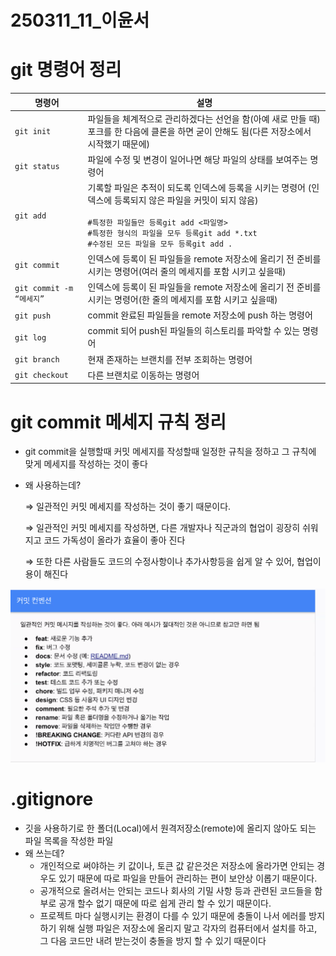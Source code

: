 # 250311_11_이윤서

# git 명령어 정리

| 명령어 | 설명 |
| --- | --- |
| `git init`  | 파일들을 체계적으로 관리하겠다는 선언을 함(아예 새로 만들 때)<br/>포크를 한 다음에 클론을 하면 굳이 안해도 됨(다른 저장소에서 시작했기 때문에) |
| `git status` | 파일에 수정 및 변경이 일어나면 해당 파일의 상태를 보여주는 명령어 |
| `git add`  | 기록할 파일은 추적이 되도록 인덱스에 등록을 시키는 명령어 (인덱스에 등록되지 않은 파일을 커밋이 되지 않음)<br/><br/>`#특정한 파일들만 등록git add <파일명>`<br/>`#특정한 형식의 파일을 모두 등록git add *.txt`<br/>`#수정된 모든 파일을 모두 등록git add .`|
| `git commit` | 인덱스에 등록이 된 파일들을 remote 저장소에 올리기 전 준비를 시키는 명령어(여러 줄의 메세지를 포함 시키고 싶을때) |
| `git commit -m “메세지”` | 인덱스에 등록이 된 파일들을 remote 저장소에 올리기 전 준비를 시키는 명령어(한 줄의 메세지를 포함 시키고 싶을때) |
| `git push` | commit 완료된 파일들을 remote 저장소에 push 하는 명령어 |
| `git log` | commit 되어 push된 파일들의 히스토리를 파악할 수 있는 명령어 |
| `git branch` | 현재 존재하는 브랜치를 전부 조회하는 명령어 |
| `git checkout` | 다른 브랜치로 이동하는 명령어 |

# git commit 메세지 규칙 정리

- git commit을 실행할때 커밋 메세지를 작성할때 일정한 규칙을 정하고 그 규칙에 맞게 메세지를 작성하는 것이 좋다
- 왜 사용하는데?

  ⇒ 일관적인 커밋 메세지를 작성하는 것이 좋기 때문이다.

  ⇒ 일관적인 커밋 메세지를 작성하면, 다른 개발자나 직군과의 협업이 굉장히 쉬워지고 코드 가독성이 올라가 효율이 좋아 진다

  ⇒ 또한 다른 사람들도 코드의 수정사항이나 추가사항등을 쉽게 알 수 있어, 협업이 용이 해진다

![image.png](image.png)

# .gitignore

- 깃을 사용하기로 한 폴더(Local)에서 원격저장소(remote)에 올리지 않아도 되는 파일 목록을 작성한 파일
- 왜 쓰는데?
    - 개인적으로 써야하는 키 값이나, 토큰 값 같은것은 저장소에 올라가면 안되는 경우도 있기 때문에 따로 파일을 만들어 관리하는 편이 보안상 이롭기 때문이다.
    - 공개적으로 올려서는 안되는 코드나 회사의 기밀 사항 등과 관련된 코드들을 함부로 공개 할수 없기 때문에 따로 쉽게 관리 할 수 있기 때문이다.
    - 프로젝트 마다 실행시키는 환경이 다를 수 있기 때문에 충돌이 나서 에러를 방지 하기 위해 실행 파일은 저장소에 올리지 말고 각자의 컴퓨터에서 설치를 하고, 그 다음 코드만 내려 받는것이 충돌을 방지 할 수 있기 때문이다